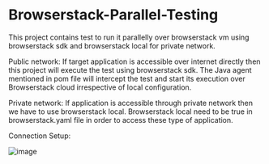# Browserstack-Parallel-Testing
This project contains test to run it parallelly over browserstack vm using browserstack sdk and browserstack local for private network. 

Public network:
If target application is accessible over internet directly then this project will execute the test using browserstack sdk. The Java agent mentioned in pom file will 
intercept the test and start its execution over Browserstack cloud irrespective of local configuration.

Private network:
If application is accessible through private network then we have to use browserstack local. Browserstack local need to be true in browserstack.yaml file in order to access 
these type of application.

Connection Setup:

![image](https://github.com/Mandeepsheoran/Browserstack-Parallel-Testing/assets/70449523/bee57a43-1d51-44ae-bc57-3bf70b02d9e0)


